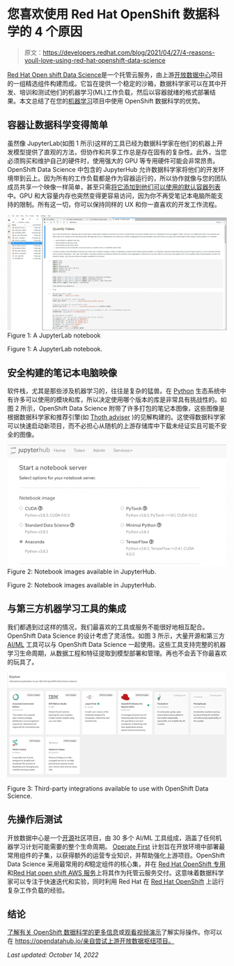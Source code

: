 # 您喜欢使用 Red Hat OpenShift 数据科学的 4 个原因

> 原文：<https://developers.redhat.com/blog/2021/04/27/4-reasons-youll-love-using-red-hat-openshift-data-science>

[Red Hat Open shift Data Science](https://www.redhat.com/en/technologies/cloud-computing/openshift/openshift-data-science)是一个托管云服务，由上游[开放数据中心](https://opendatahub.io/)项目的一组精选组件构建而成。它旨在提供一个稳定的沙箱，数据科学家可以在其中开发、培训和测试他们的机器学习(ML)工作负载，然后以容器就绪的格式部署结果。本文总结了在您的[机器学习](/topics/ai-ml)项目中使用 OpenShift 数据科学的优势。

## 容器让数据科学变得简单

虽然像 JupyterLab(如图 1 所示)这样的工具已经为数据科学家在他们的机器上开发模型提供了直观的方法，但协作和共享工作总是存在固有的复杂性。此外，当您必须购买和维护自己的硬件时，使用强大的 GPU 等专用硬件可能会非常昂贵。OpenShift Data Science 中包含的 JupyterHub 允许数据科学家将他们的开发环境带到云上。因为所有的工作负载都是作为容器运行的，所以协作就像与您的团队成员共享一个映像一样简单，甚至只需[将它添加到他们可以使用的默认容器列表](https://www.youtube.com/watch?v=p8WGxiH55lE)中。GPU 和大容量内存也突然变得更容易访问，因为你不再受笔记本电脑所能支持的限制。所有这一切，你可以保持同样的 UX 和你一直喜欢的开发工作流程。

[![An open JupyterLab notebook.](img/857524a7c7dfa61c65ced9f6a8598683.png "jupyterlab-notebook")](/sites/default/files/blog/2021/04/jupyterlab-notebook.png)Figure 1: A JupyterLab notebook

Figure 1: A JupyterLab notebook.

## 安全构建的笔记本电脑映像

软件栈，尤其是那些涉及机器学习的，往往是复杂的猛兽。在 [Python](/blog/category/python/) 生态系统中有许多可以使用的模块和库，所以决定使用哪个版本的库是非常具有挑战性的。如图 2 所示，OpenShift Data Science 附带了许多打包的笔记本图像，这些图像是根据数据科学家和推荐引擎(如 [Thoth adviser](/blog/2020/09/30/ai-software-stack-inspection-with-thoth-and-tensorflow/) )的见解构建的。这使得数据科学家可以快速启动新项目，而不必担心从随机的上游存储库中下载未经证实且可能不安全的图像。

[![The dialog to create and start a notebook server in JupyterHub.](img/ab0474f2918a7a9e13d9df92355ec9a5.png "notebook-selection")](/sites/default/files/blog/2021/04/notebook-selection.png)Figure 2: Notebook images available in JupyterHub.

Figure 2: Notebook images available in JupyterHub.

## 与第三方机器学习工具的集成

我们都遇到过这样的情况，我们最喜欢的工具或服务不能很好地相互配合。OpenShift Data Science 的设计考虑了灵活性。如图 3 所示，大量开源和第三方 [AI/ML](/topics/ai-ml) 工具可以与 OpenShift Data Science 一起使用。这些工具支持完整的机器学习生命周期，从数据工程和特征提取到模型部署和管理。再也不会丢下你最喜欢的玩具了。

[![Explore third-party AI/ML tools available for use with OpenShift Data Science.](img/a5e975f46a629089adbeeba57afc02f2.png "ISV-Ecosystem")](/sites/default/files/blog/2021/04/ISV-Ecosystem-1.png)

Figure 3: Third-party integrations available to use with OpenShift Data Science.

## 先操作后测试

开放数据中心是一个[开源](/topics/open-source)社区项目，由 30 多个 AI/ML 工具组成，涵盖了任何机器学习计划可能需要的整个生命周期。 [Operate First](https://www.operate-first.cloud/) 计划旨在开放环境中部署最常用组件的子集，以获得额外的运营专业知识，并帮助强化上游项目。OpenShift Data Science 采用最常用的*和*稳定组件的核心集，并在 [Red Hat OpenShift 专用](https://www.openshift.com/products/dedicated/)和[Red Hat open shift AWS 服务](https://www.openshift.com/products/amazon-openshift)上将其作为托管云服务交付。这意味着数据科学家可以专注于快速迭代和实验，同时利用 Red Hat 在 [Red Hat OpenShift](/products/openshift/overview) 上运行复杂工作负载的经验。

## 结论

[了解有关 OpenShift 数据科学的更多信息](http://www.redhat.com/en/technologies/cloud-computing/openshift/openshift-data-science)或[观看视频演示](http://www.openshift.com/DataScienceVideoDemo)了解实际操作。你可以在 https://opendatahub.io/亲自尝试上游开放数据枢纽项目。

*Last updated: October 14, 2022*